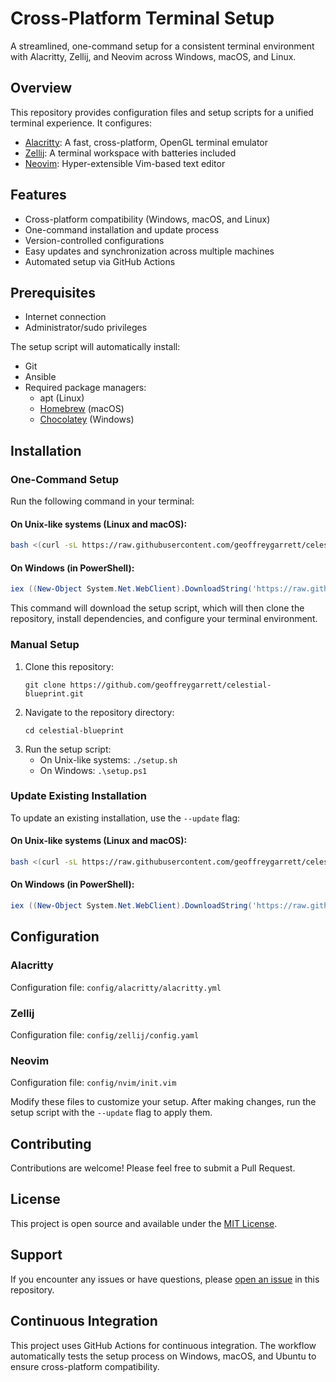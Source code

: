 # Cross-Platform Terminal Setup

A streamlined, one-command setup for a consistent terminal environment with Alacritty, Zellij, and Neovim across
Windows, macOS, and Linux.

## Overview

This repository provides configuration files and setup scripts for a unified terminal experience. It configures:

- [Alacritty](https://github.com/alacritty/alacritty): A fast, cross-platform, OpenGL terminal emulator
- [Zellij](https://github.com/zellij-org/zellij): A terminal workspace with batteries included
- [Neovim](https://neovim.io/): Hyper-extensible Vim-based text editor

## Features

- Cross-platform compatibility (Windows, macOS, and Linux)
- One-command installation and update process
- Version-controlled configurations
- Easy updates and synchronization across multiple machines
- Automated setup via GitHub Actions

## Prerequisites

- Internet connection
- Administrator/sudo privileges

The setup script will automatically install:

- Git
- Ansible
- Required package managers:
    - apt (Linux)
    - [Homebrew](https://brew.sh/) (macOS)
    - [Chocolatey](https://chocolatey.org/) (Windows)

## Installation

### One-Command Setup

Run the following command in your terminal:

#### On Unix-like systems (Linux and macOS):

```bash
bash <(curl -sL https://raw.githubusercontent.com/geoffreygarrett/celestial-blueprint/main/setup.sh)
```

#### On Windows (in PowerShell):

```powershell
iex ((New-Object System.Net.WebClient).DownloadString('https://raw.githubusercontent.com/geoffreygarrett/celestial-blueprint/main/setup.ps1'))
```

This command will download the setup script, which will then clone the repository, install dependencies, and configure
your terminal environment.

### Manual Setup

1. Clone this repository:
   ```
   git clone https://github.com/geoffreygarrett/celestial-blueprint.git
   ```
2. Navigate to the repository directory:
   ```
   cd celestial-blueprint
   ```
3. Run the setup script:
    - On Unix-like systems: `./setup.sh`
    - On Windows: `.\setup.ps1`

### Update Existing Installation

To update an existing installation, use the `--update` flag:

#### On Unix-like systems (Linux and macOS):

```bash
bash <(curl -sL https://raw.githubusercontent.com/geoffreygarrett/celestial-blueprint/main/setup.sh) --update
```

#### On Windows (in PowerShell):

```powershell
iex ((New-Object System.Net.WebClient).DownloadString('https://raw.githubusercontent.com/geoffreygarrett/celestial-blueprint/main/setup.ps1')) --update
```

## Configuration

### Alacritty

Configuration file: `config/alacritty/alacritty.yml`

### Zellij

Configuration file: `config/zellij/config.yaml`

### Neovim

Configuration file: `config/nvim/init.vim`

Modify these files to customize your setup. After making changes, run the setup script with the `--update` flag to apply
them.

## Contributing

Contributions are welcome! Please feel free to submit a Pull Request.

## License

This project is open source and available under the [MIT License](LICENSE).

## Support

If you encounter any issues or have questions,
please [open an issue](https://github.com/geoffreygarrett/celestial-blueprint/issues) in this repository.

## Continuous Integration

This project uses GitHub Actions for continuous integration. The workflow automatically tests the setup process on
Windows, macOS, and Ubuntu to ensure cross-platform compatibility.
